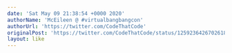 ```yaml
---
date: 'Sat May 09 21:38:54 +0000 2020'
authorName: 'McEileen @ #virtualbangbangcon'
authorUrl: 'https://twitter.com/CodeThatCode'
originalPost: 'https://twitter.com/CodeThatCode/status/1259236426702618625'
layout: like
---
```

